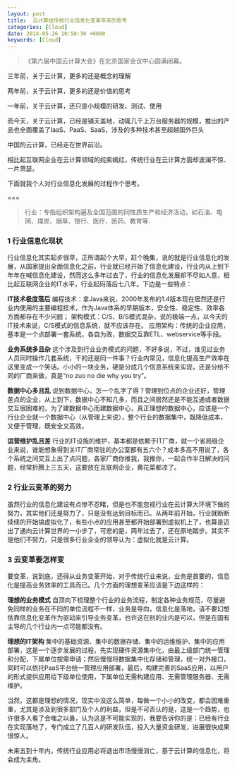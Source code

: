 ```yaml
---
layout: post
title:  云计算给传统行业信息化变革带来的思考
categories: [Cloud]
date: 2014-05-26 10:58:30 +0800
keywords: [Cloud]
---
```


>《第六届中国云计算大会》在北京国家会议中心圆满闭幕。

三年前，关于云计算，更多的还是概念的理解

两年前，关于云计算，更多的还是价值的思考

一年前，关于云计算，还只是小规模的研发、测试、使用

而今天，关于云计算，已经是铺天盖地，动辄几千上万台服务器的规模，推出的产品也全面覆盖了IaaS、PaaS、SaaS，涉及的多种技术甚至超越国外巨头

中国的云计算，已经走在世界前沿。

相比起互联网企业在云计算领域的姹紫嫣红，传统行业在云计算方面却波澜不惊、一片萧瑟。

下面就我个人对行业信息化发展的过程作个思考。

===

>行业：专指组织架构遍及全国范围的同性质生产和经济活动，如石油、电网、煤炭、烟草、银行、医疗、医药、教育等.

### 1 行业信息化现状

行业信息化其实起步很早，正所谓起个大早，赶个晚集，说的就是行业信息化的发展，从国家提出全面信息化之前，行业就已经开始了信息化建设，行业内从上到下年年在喊信息化建设，然而这么多年过去了，行业的信息化发展却不尽如人意，相比起互联网企业的IT水平，行业起码落后七八年。下边是一些特点：

**IT技术极度落后**
编程技术：拿Java来说，2000年发布的1.4版本现在居然还是行业内使用的主要编程技术，作为Java体系的早期版本，安全性、稳定性、效率各方面都存在不少问题；
架构模式：C/S、B/S模式混杂，说的极端一点，以今天的IT技术来说，C/S模式的信息系统，就不应该存在。
应用架构：传统的企业应用，基本是一个点部署一套系统，各自为政，数据交互靠ETL、webservice等手段。

**业务系统多且杂**
这个涉及到行业业务模式的问题，不好多说，不过，谁见过业务人员同时操作几套系统，干的还是同一件事？行业内常见，信息化提高生产效率在这里变成一个笑话。小小的一块业务，硬是分成几个信息系统来实现，还是分给不同的厂商来做，真是“no zuo no die why you try”。

**数据中心多且乱**
说到数据中心，怎一个乱字了得？管理到位点的企业还好，管理差点的企业，从上到下，数据中心不知几多，而且之间居然还是不能互通或者数据交互很困难的，为了建数据中心而建数据中心，真正理想的数据中心，应该是一个行业企业就一个数据中心（从管理上来说），整个行业的数据集中，既降低成本，又便于管理，既安全又高效。

**运营维护乱且差**
行业的IT设施的维护，基本都是依赖于IT厂商，就一个省局级企业来说，谁能想象得到关IT厂商常驻的办公室都有五六个？成本多高不用说了，各个系统之间交互上出了点问题，各家厂商你推我，我推你，一起合作半日解决的问题，经常折腾上三五天，这要放在互联网企业，黄花菜都凉了。

### 2 行业云变革的努力

虽然行业的信息化建设有点惨不忍睹，但是也不能忽视行业在云计算大环境下做的努力，其实他们还是努力了，只是没有达到目标而已。从两年前开始，行业就断断续续的开始搞虚拟化了，有些小点的应用甚至都开始部署到虚拟机上了，也算是迈出了通向云计算世界的一小步了，可悲的是，两年过去了，还在原地踏步。其实不是他们不努力，只是很多行业企业的领导认为：虚拟化就是云计算。

### 3 云变革要怎样变

要变革，说到底，还得从业务变革开始，对于传统行业来说，业务是首要的，信息化是提高业务效率的工具而已。几个方面的理想变革应该是下边这样的：

**理想的业务模式**
自顶向下梳理整个行业的业务流程，制定各种业务规范，尽量避免同样的业务在不同的单位流程不一样，业务是导向，信息化是落地，请不要幻想依靠信息化变革作为驱动来引导业务变革，也许这在别的业内是可以，但是在国有主导的几个行业内一点可能都没有。

**理想的IT架构**
集中的基础资源、集中的数据存储、集中的运维维护、集中的应用部署，这是一个逐步发展的过程，先实现硬件资源集中化，由最上级部门统一管理和分配，下属单位按需申请；然后慢慢将数据集中化存储和管理，统一对外接口，同时可以依托PaaS平台统一管理应用部署，最后，构建完善的SaaS应用，以用户的形式提供应用给下级单位使用，下属单位无需构建应用、无需管理服务器、无需维护。

当然，这都是理想的情况，现实中没这么简单，每做一个小小的改变，都会困难重重，尤其是涉及到很多部门及个人的利益，但是不可否认的是，这是一个趋势，也许很多人看了会嗤之以鼻，认为这是不可能实现的，我要告诉你的是：已经有行业在实现落地了，专门成立了几百人的研发队伍，投入大量资金研发，进展很快成果很惊人。

未来五到十年内，传统行业应用必将退出市场慢慢消亡，基于云计算的信息化，将会成为主角。